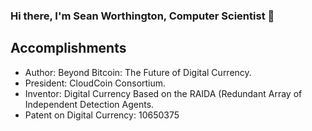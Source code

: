 ### Hi there, I'm Sean Worthington, Computer Scientist 👋

<!--
**worthingtonse/worthingtonse** is a ✨ _special_ ✨ repository because its `README.md` (this file) appears on your GitHub profile.

Here are some ideas to get you started:

- 🔭 I’m currently working on CloudCoin.
- 💬 Ask me about The Theory of Perfect Money...
- 📫 How to reach me: CloudCoin@Protonmail.com
-->

## Accomplishments 
* Author: Beyond Bitcoin: The Future of Digital Currency.
* President: CloudCoin Consortium.
* Inventor: Digital Currency Based on the RAIDA (Redundant Array of Independent Detection Agents. 
* Patent on Digital Currency: 10650375

[website]: http://Seanworthington.com
[twitter]: https://twitter.com/CloudCoinGlobal
[linkdedin]: https://www.linkedin.com/in/sean-worthington-27368613/
[Youtube]: https://www.youtube.com/channel/UCaqzThYCTyFS6pFYw4uMYSg?view_as=subscriber

